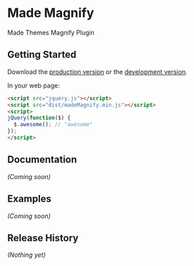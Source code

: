 # Made Magnify

Made Themes Magnify Plugin

## Getting Started
Download the [production version][min] or the [development version][max].

[min]: https://raw.github.com/madethemes/jquery-magnify/master/dist/madeMagnify.min.js
[max]: https://raw.github.com/madethemes/jquery-magnify/master/dist/madeMagnify.js

In your web page:

```html
<script src="jquery.js"></script>
<script src="dist/madeMagnify.min.js"></script>
<script>
jQuery(function($) {
  $.awesome(); // "awesome"
});
</script>
```

## Documentation
_(Coming soon)_

## Examples
_(Coming soon)_

## Release History
_(Nothing yet)_
